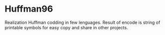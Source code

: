# Huffman96
Realization Huffman codding in few lenguages. Result of encode is string of printable symbols for easy copy and share in other projects.
